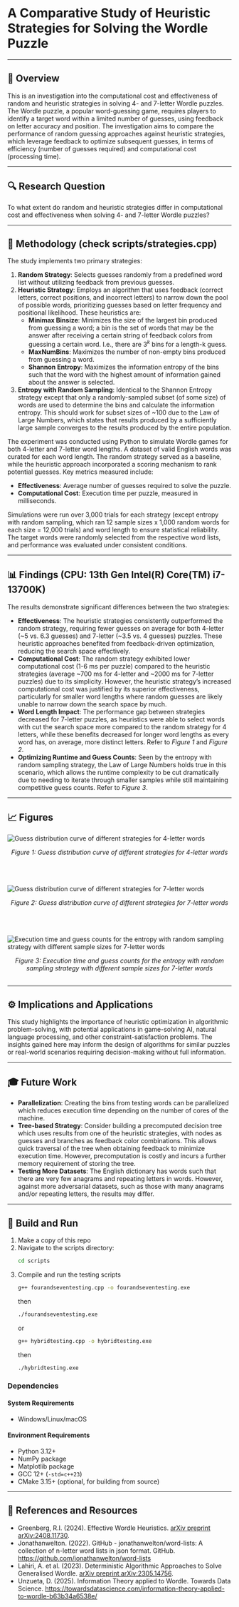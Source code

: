 # A Comparative Study of Heuristic Strategies for Solving the Wordle Puzzle

---

## 📌 Overview
This is an investigation into the computational cost and effectiveness of random and heuristic strategies in solving 4- and 7-letter Wordle puzzles. The Wordle puzzle, a popular word-guessing game, requires players to identify a target word within a limited number of guesses, using feedback on letter accuracy and position. The investigation aims to compare the performance of random guessing approaches against heuristic strategies, which leverage feedback to optimize subsequent guesses, in terms of efficiency (number of guesses required) and computational cost (processing time).

---

## 🔍 Research Question
To what extent do random and heuristic strategies differ in computational cost and effectiveness when solving 4- and 7-letter Wordle puzzles?

---

## 📃 Methodology (check scripts/strategies.cpp)
The study implements two primary strategies:
1. **Random Strategy**: Selects guesses randomly from a predefined word list without utilizing feedback from previous guesses.
2. **Heuristic Strategy**: Employs an algorithm that uses feedback (correct letters, correct positions, and incorrect letters) to narrow down the pool of possible words, prioritizing guesses based on letter frequency and positional likelihood. These heuristics are:
   - **Minimax Binsize**: Minimizes the size of the largest bin produced from guessing a word; a bin is the set of words that may be the answer after receiving a certain string of feedback colors from guessing a certain word. I.e., there are $3^k$ bins for a length-k guess.
   - **MaxNumBins**: Maximizes the number of non-empty bins produced from guessing a word.
   - **Shannon Entropy**: Maximizes the information entropy of the bins such that the word with the highest amount of information gained about the answer is selected.
3. **Entropy with Random Sampling**: Identical to the Shannon Entropy strategy except that only a randomly-sampled subset (of some size) of words are used to determine the bins and calculate the information entropy. This should work for subset sizes of ~100 due to the Law of Large Numbers, which states that results produced by a sufficiently large sample converges to the results produced by the entire population.

The experiment was conducted using Python to simulate Wordle games for both 4-letter and 7-letter word lengths. A dataset of valid English words was curated for each word length. The random strategy served as a baseline, while the heuristic approach incorporated a scoring mechanism to rank potential guesses. Key metrics measured include:
- **Effectiveness**: Average number of guesses required to solve the puzzle.
- **Computational Cost**: Execution time per puzzle, measured in milliseconds.

Simulations were run over 3,000 trials for each strategy (except entropy with random sampling, which ran 12 sample sizes x 1,000 random words for each size = 12,000 trials) and word length to ensure statistical reliability. The target words were randomly selected from the respective word lists, and performance was evaluated under consistent conditions.

---

## 📊 Findings (CPU: 13th Gen Intel(R) Core(TM) i7-13700K)
The results demonstrate significant differences between the two strategies:
- **Effectiveness**: The heuristic strategies consistently outperformed the random strategy, requiring fewer guesses on average for both 4-letter (~5 vs. 6.3 guesses) and 7-letter (~3.5 vs. 4 guesses) puzzles. These heuristic approaches benefited from feedback-driven optimization, reducing the search space effectively.
- **Computational Cost**: The random strategy exhibited lower computational cost (1-6 ms per puzzle) compared to the heuristic strategies (average ~700 ms for 4-letter and ~2000 ms for 7-letter puzzles) due to its simplicity. However, the heuristic strategy’s increased computational cost was justified by its superior effectiveness, particularly for smaller word lengths where random guesses are likely unable to narrow down the search space by much.
- **Word Length Impact**: The performance gap between strategies decreased for 7-letter puzzles, as heuristics were able to select words with cut the search space more compared to the random strategy for 4 letters, while these benefits decreased for longer word lengths as every word has, on average, more distinct letters. Refer to *Figure 1* and *Figure 2*.
- **Optimizing Runtime and Guess Counts**: Seen by the entropy with random sampling strategy, the Law of Large Numbers holds true in this scenario, which allows the runtime complexity to be cut dramatically due to needing to iterate through smaller samples while still maintaining competitive guess counts. Refer to *Figure 3*.

---

## 📈 Figures

![Guess distribution curve of different strategies for 4-letter words](guess_distribution_k4.png)
<div align="center"><em>Figure 1: Guess distribution curve of different strategies for 4-letter words</em></div>
<br />
<br />
<br />

![Guess distribution curve of different strategies for 7-letter words](guess_distribution_k7.png)
<div align="center"><em>Figure 2: Guess distribution curve of different strategies for 7-letter words</em></div>
<br />
<br />
<br />

![Execution time and guess counts for the entropy with random sampling strategy with different sample sizes for 7-letter words](random_sampling_graph.png)
<div align="center"><em>Figure 3: Execution time and guess counts for the entropy with random sampling strategy with different sample sizes for 7-letter words</em></div>
<br />

---

## ⚙️ Implications and Applications
This study highlights the importance of heuristic optimization in algorithmic problem-solving, with potential applications in game-solving AI, natural language processing, and other constraint-satisfaction problems. The insights gained here may inform the design of algorithms for similar puzzles or real-world scenarios requiring decision-making without full information.

---

## 🎓 Future Work
- **Parallelization**: Creating the bins from testing words can be parallelized which reduces execution time depending on the number of cores of the machine.
- **Tree-based Strategy**: Consider building a precomputed decision tree which uses results from one of the heuristic strategies, with nodes as guesses and branches as feedback color combinations. This allows quick traversal of the tree when obtaining feedback to minimize execution time. However, precomputation is costly and incurs a further memory requirement of storing the tree.
- **Testing More Datasets**: The English dictionary has words such that there are very few anagrams and repeating letters in words. However, against more adversarial datasets, such as those with many anagrams and/or repeating letters, the results may differ.

---

## 🚀 Build and Run
1. Make a copy of this repo
2. Navigate to the scripts directory:
   ```bash
   cd scripts
   ```
3. Compile and run the testing scripts
   ```bash
   g++ fourandseventesting.cpp -o fourandseventesting.exe
   ```
   then
   ```bash
   ./fourandseventesting.exe
   ```
   or 
   ```bash
   g++ hybridtesting.cpp -o hybridtesting.exe
   ```
   then
   ```bash
   ./hybridtesting.exe
   ```

### Dependencies
#### System Requirements
- Windows/Linux/macOS

#### Environment Requirements
- Python 3.12+
- NumPy package
- Matplotlib package
- GCC 12+ (`-std=c++23`)
- CMake 3.15+ (optional, for building from source)

---

## 📖 References and Resources
- Greenberg, R.I. (2024). Effective Wordle Heuristics. [arXiv preprint arXiv:2408.11730](https://arxiv.org/pdf/2408.11730).
- Jonathanwelton. (2022). GitHub - jonathanwelton/word-lists: A collection of n-letter word lists in json format. GitHub. https://github.com/jonathanwelton/word-lists
- Lahiri, A. et al. (2023). Deterministic Algorithmic Approaches to Solve Generalised Wordle. [arXiv preprint arXiv:2305.14756](https://arxiv.org/pdf/2305.14756).
- Unzueta, D. (2025). Information Theory applied to Wordle. Towards Data Science. https://towardsdatascience.com/information-theory-applied-to-wordle-b63b34a6538e/
